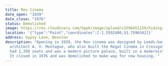 ```yaml
---
title: Rex Cinema
date_open: "1939"
date_close: "1976"
status: Demolished
image: https://res.cloudinary.com/hpph/image/upload/v1596451159/hidinginplainsight/rexcinema.svg
location: '{"type":"Point","coordinates":[-1.5592486,53.7596342]}'
address: Gypsy Lane, Beeston
description: "Opening in 1939, the Rex cinema was designed by Leeds-based
  architect A. V. Montague, who also built the Regal Cinema in Crossgates. It
  had 1,350 seats and was a modern picture palace, built in a modernist style.
  It closed in 1976 and was demolished to make way for new housing. "
---
```

